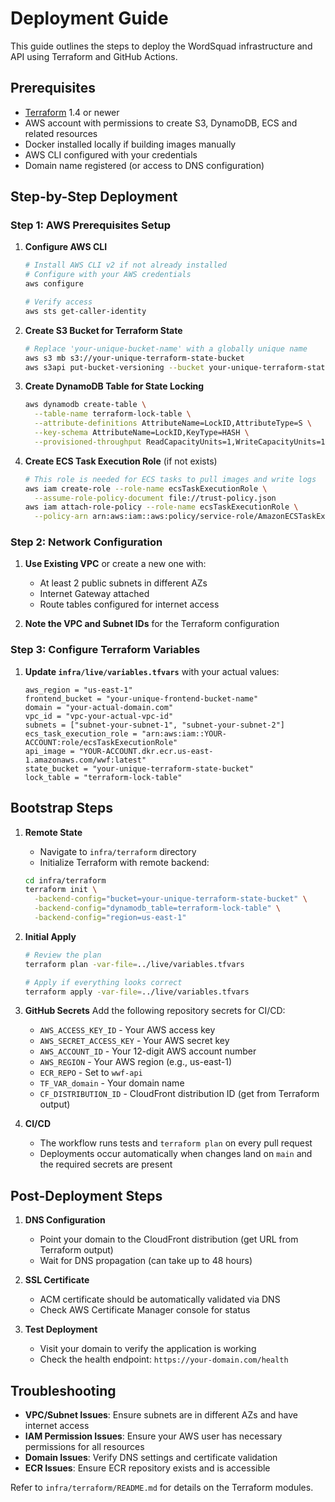 # Deployment Guide

This guide outlines the steps to deploy the WordSquad infrastructure and API using Terraform and GitHub Actions.

## Prerequisites

- [Terraform](https://www.terraform.io/downloads.html) 1.4 or newer
- AWS account with permissions to create S3, DynamoDB, ECS and related resources
- Docker installed locally if building images manually
- AWS CLI configured with your credentials
- Domain name registered (or access to DNS configuration)

## Step-by-Step Deployment

### Step 1: AWS Prerequisites Setup

1. **Configure AWS CLI**
   ```bash
   # Install AWS CLI v2 if not already installed
   # Configure with your AWS credentials
   aws configure
   
   # Verify access
   aws sts get-caller-identity
   ```

2. **Create S3 Bucket for Terraform State**
   ```bash
   # Replace 'your-unique-bucket-name' with a globally unique name
   aws s3 mb s3://your-unique-terraform-state-bucket
   aws s3api put-bucket-versioning --bucket your-unique-terraform-state-bucket --versioning-configuration Status=Enabled
   ```

3. **Create DynamoDB Table for State Locking**
   ```bash
   aws dynamodb create-table \
     --table-name terraform-lock-table \
     --attribute-definitions AttributeName=LockID,AttributeType=S \
     --key-schema AttributeName=LockID,KeyType=HASH \
     --provisioned-throughput ReadCapacityUnits=1,WriteCapacityUnits=1
   ```

4. **Create ECS Task Execution Role** (if not exists)
   ```bash
   # This role is needed for ECS tasks to pull images and write logs
   aws iam create-role --role-name ecsTaskExecutionRole \
     --assume-role-policy-document file://trust-policy.json
   aws iam attach-role-policy --role-name ecsTaskExecutionRole \
     --policy-arn arn:aws:iam::aws:policy/service-role/AmazonECSTaskExecutionRolePolicy
   ```

### Step 2: Network Configuration

1. **Use Existing VPC** or create a new one with:
   - At least 2 public subnets in different AZs
   - Internet Gateway attached
   - Route tables configured for internet access

2. **Note the VPC and Subnet IDs** for the Terraform configuration

### Step 3: Configure Terraform Variables

1. **Update `infra/live/variables.tfvars`** with your actual values:
   ```hcl
   aws_region = "us-east-1"
   frontend_bucket = "your-unique-frontend-bucket-name"
   domain = "your-actual-domain.com"
   vpc_id = "vpc-your-actual-vpc-id"
   subnets = ["subnet-your-subnet-1", "subnet-your-subnet-2"]
   ecs_task_execution_role = "arn:aws:iam::YOUR-ACCOUNT:role/ecsTaskExecutionRole"
   api_image = "YOUR-ACCOUNT.dkr.ecr.us-east-1.amazonaws.com/wwf:latest"
   state_bucket = "your-unique-terraform-state-bucket"
   lock_table = "terraform-lock-table"
   ```

## Bootstrap Steps

1. **Remote State**
   - Navigate to `infra/terraform` directory
   - Initialize Terraform with remote backend:
   ```bash
   cd infra/terraform
   terraform init \
     -backend-config="bucket=your-unique-terraform-state-bucket" \
     -backend-config="dynamodb_table=terraform-lock-table" \
     -backend-config="region=us-east-1"
   ```

2. **Initial Apply**
   ```bash
   # Review the plan
   terraform plan -var-file=../live/variables.tfvars
   
   # Apply if everything looks correct
   terraform apply -var-file=../live/variables.tfvars
   ```

3. **GitHub Secrets**
   Add the following repository secrets for CI/CD:
   - `AWS_ACCESS_KEY_ID` - Your AWS access key
   - `AWS_SECRET_ACCESS_KEY` - Your AWS secret key  
   - `AWS_ACCOUNT_ID` - Your 12-digit AWS account number
   - `AWS_REGION` - Your AWS region (e.g., us-east-1)
   - `ECR_REPO` - Set to `wwf-api`
   - `TF_VAR_domain` - Your domain name
   - `CF_DISTRIBUTION_ID` - CloudFront distribution ID (get from Terraform output)

4. **CI/CD**
   - The workflow runs tests and `terraform plan` on every pull request
   - Deployments occur automatically when changes land on `main` and the required secrets are present

## Post-Deployment Steps

1. **DNS Configuration**
   - Point your domain to the CloudFront distribution (get URL from Terraform output)
   - Wait for DNS propagation (can take up to 48 hours)

2. **SSL Certificate**
   - ACM certificate should be automatically validated via DNS
   - Check AWS Certificate Manager console for status

3. **Test Deployment**
   - Visit your domain to verify the application is working
   - Check the health endpoint: `https://your-domain.com/health`

## Troubleshooting

- **VPC/Subnet Issues**: Ensure subnets are in different AZs and have internet access
- **IAM Permission Issues**: Ensure your AWS user has necessary permissions for all resources
- **Domain Issues**: Verify DNS settings and certificate validation
- **ECR Issues**: Ensure ECR repository exists and is accessible

Refer to `infra/terraform/README.md` for details on the Terraform modules.
